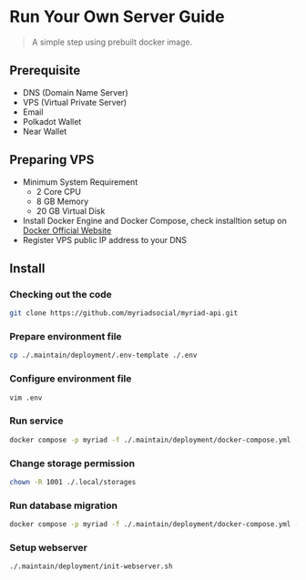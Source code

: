 # Run Your Own Server Guide

> A simple step using prebuilt docker image.

## Prerequisite
- DNS (Domain Name Server)
- VPS (Virtual Private Server)
- Email
- Polkadot Wallet
- Near Wallet

## Preparing VPS
- Minimum System Requirement
    - 2 Core CPU
    - 8 GB Memory
    - 20 GB Virtual Disk
- Install Docker Engine and Docker Compose, check installtion setup on [Docker Official Website](https://docs.docker.com/engine/install/debian)
- Register VPS public IP address to your DNS

## Install
### Checking out the code
```bash
git clone https://github.com/myriadsocial/myriad-api.git
```
### Prepare environment file
```bash
cp ./.maintain/deployment/.env-template ./.env
```
### Configure environment file
```bash
vim .env
```
### Run service
```bash
docker compose -p myriad -f ./.maintain/deployment/docker-compose.yml --env-file ./.env --profile webserver up -d
```
### Change storage permission
```bash
chown -R 1001 ./.local/storages
```
### Run database migration
```bash
docker compose -p myriad -f ./.maintain/deployment/docker-compose.yml --env-file ./.env run --rm db_migration --rebuild --environment mainnet
```
### Setup webserver
```bash
./.maintain/deployment/init-webserver.sh
```